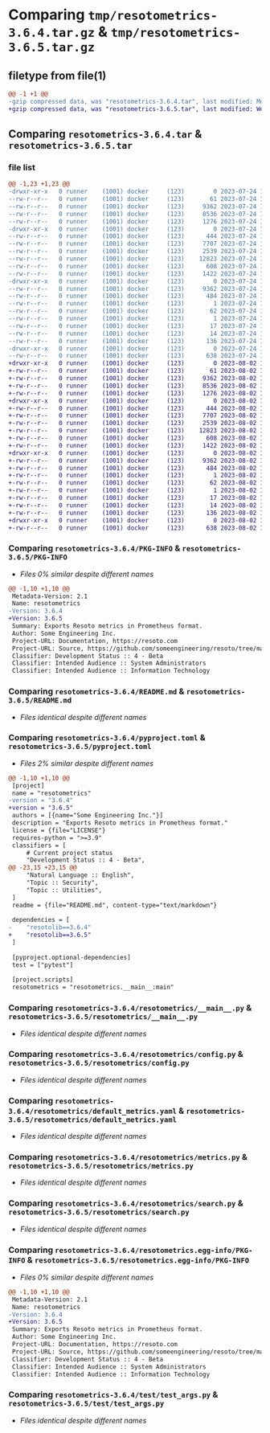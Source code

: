 # Comparing `tmp/resotometrics-3.6.4.tar.gz` & `tmp/resotometrics-3.6.5.tar.gz`

## filetype from file(1)

```diff
@@ -1 +1 @@
-gzip compressed data, was "resotometrics-3.6.4.tar", last modified: Mon Jul 24 18:35:04 2023, max compression
+gzip compressed data, was "resotometrics-3.6.5.tar", last modified: Wed Aug  2 19:21:13 2023, max compression
```

## Comparing `resotometrics-3.6.4.tar` & `resotometrics-3.6.5.tar`

### file list

```diff
@@ -1,23 +1,23 @@
-drwxr-xr-x   0 runner    (1001) docker     (123)        0 2023-07-24 18:35:04.532129 resotometrics-3.6.4/
--rw-r--r--   0 runner    (1001) docker     (123)       61 2023-07-24 18:31:03.000000 resotometrics-3.6.4/MANIFEST.in
--rw-r--r--   0 runner    (1001) docker     (123)     9362 2023-07-24 18:35:04.532129 resotometrics-3.6.4/PKG-INFO
--rw-r--r--   0 runner    (1001) docker     (123)     8536 2023-07-24 18:31:03.000000 resotometrics-3.6.4/README.md
--rw-r--r--   0 runner    (1001) docker     (123)     1276 2023-07-24 18:31:03.000000 resotometrics-3.6.4/pyproject.toml
-drwxr-xr-x   0 runner    (1001) docker     (123)        0 2023-07-24 18:35:04.528129 resotometrics-3.6.4/resotometrics/
--rw-r--r--   0 runner    (1001) docker     (123)      444 2023-07-24 18:31:03.000000 resotometrics-3.6.4/resotometrics/__init__.py
--rw-r--r--   0 runner    (1001) docker     (123)     7707 2023-07-24 18:31:03.000000 resotometrics-3.6.4/resotometrics/__main__.py
--rw-r--r--   0 runner    (1001) docker     (123)     2539 2023-07-24 18:31:03.000000 resotometrics-3.6.4/resotometrics/config.py
--rw-r--r--   0 runner    (1001) docker     (123)    12823 2023-07-24 18:31:03.000000 resotometrics-3.6.4/resotometrics/default_metrics.yaml
--rw-r--r--   0 runner    (1001) docker     (123)      608 2023-07-24 18:31:03.000000 resotometrics-3.6.4/resotometrics/metrics.py
--rw-r--r--   0 runner    (1001) docker     (123)     1422 2023-07-24 18:31:03.000000 resotometrics-3.6.4/resotometrics/search.py
-drwxr-xr-x   0 runner    (1001) docker     (123)        0 2023-07-24 18:35:04.532129 resotometrics-3.6.4/resotometrics.egg-info/
--rw-r--r--   0 runner    (1001) docker     (123)     9362 2023-07-24 18:35:04.000000 resotometrics-3.6.4/resotometrics.egg-info/PKG-INFO
--rw-r--r--   0 runner    (1001) docker     (123)      484 2023-07-24 18:35:04.000000 resotometrics-3.6.4/resotometrics.egg-info/SOURCES.txt
--rw-r--r--   0 runner    (1001) docker     (123)        1 2023-07-24 18:35:04.000000 resotometrics-3.6.4/resotometrics.egg-info/dependency_links.txt
--rw-r--r--   0 runner    (1001) docker     (123)       62 2023-07-24 18:35:04.000000 resotometrics-3.6.4/resotometrics.egg-info/entry_points.txt
--rw-r--r--   0 runner    (1001) docker     (123)        1 2023-07-24 18:32:38.000000 resotometrics-3.6.4/resotometrics.egg-info/not-zip-safe
--rw-r--r--   0 runner    (1001) docker     (123)       17 2023-07-24 18:35:04.000000 resotometrics-3.6.4/resotometrics.egg-info/requires.txt
--rw-r--r--   0 runner    (1001) docker     (123)       14 2023-07-24 18:35:04.000000 resotometrics-3.6.4/resotometrics.egg-info/top_level.txt
--rw-r--r--   0 runner    (1001) docker     (123)      136 2023-07-24 18:35:04.536130 resotometrics-3.6.4/setup.cfg
-drwxr-xr-x   0 runner    (1001) docker     (123)        0 2023-07-24 18:35:04.532129 resotometrics-3.6.4/test/
--rw-r--r--   0 runner    (1001) docker     (123)      638 2023-07-24 18:31:03.000000 resotometrics-3.6.4/test/test_args.py
+drwxr-xr-x   0 runner    (1001) docker     (123)        0 2023-08-02 19:21:13.256527 resotometrics-3.6.5/
+-rw-r--r--   0 runner    (1001) docker     (123)       61 2023-08-02 19:17:24.000000 resotometrics-3.6.5/MANIFEST.in
+-rw-r--r--   0 runner    (1001) docker     (123)     9362 2023-08-02 19:21:13.256527 resotometrics-3.6.5/PKG-INFO
+-rw-r--r--   0 runner    (1001) docker     (123)     8536 2023-08-02 19:17:24.000000 resotometrics-3.6.5/README.md
+-rw-r--r--   0 runner    (1001) docker     (123)     1276 2023-08-02 19:17:24.000000 resotometrics-3.6.5/pyproject.toml
+drwxr-xr-x   0 runner    (1001) docker     (123)        0 2023-08-02 19:21:13.256527 resotometrics-3.6.5/resotometrics/
+-rw-r--r--   0 runner    (1001) docker     (123)      444 2023-08-02 19:17:24.000000 resotometrics-3.6.5/resotometrics/__init__.py
+-rw-r--r--   0 runner    (1001) docker     (123)     7707 2023-08-02 19:17:24.000000 resotometrics-3.6.5/resotometrics/__main__.py
+-rw-r--r--   0 runner    (1001) docker     (123)     2539 2023-08-02 19:17:24.000000 resotometrics-3.6.5/resotometrics/config.py
+-rw-r--r--   0 runner    (1001) docker     (123)    12823 2023-08-02 19:17:24.000000 resotometrics-3.6.5/resotometrics/default_metrics.yaml
+-rw-r--r--   0 runner    (1001) docker     (123)      608 2023-08-02 19:17:24.000000 resotometrics-3.6.5/resotometrics/metrics.py
+-rw-r--r--   0 runner    (1001) docker     (123)     1422 2023-08-02 19:17:24.000000 resotometrics-3.6.5/resotometrics/search.py
+drwxr-xr-x   0 runner    (1001) docker     (123)        0 2023-08-02 19:21:13.256527 resotometrics-3.6.5/resotometrics.egg-info/
+-rw-r--r--   0 runner    (1001) docker     (123)     9362 2023-08-02 19:21:13.000000 resotometrics-3.6.5/resotometrics.egg-info/PKG-INFO
+-rw-r--r--   0 runner    (1001) docker     (123)      484 2023-08-02 19:21:13.000000 resotometrics-3.6.5/resotometrics.egg-info/SOURCES.txt
+-rw-r--r--   0 runner    (1001) docker     (123)        1 2023-08-02 19:21:13.000000 resotometrics-3.6.5/resotometrics.egg-info/dependency_links.txt
+-rw-r--r--   0 runner    (1001) docker     (123)       62 2023-08-02 19:21:13.000000 resotometrics-3.6.5/resotometrics.egg-info/entry_points.txt
+-rw-r--r--   0 runner    (1001) docker     (123)        1 2023-08-02 19:18:53.000000 resotometrics-3.6.5/resotometrics.egg-info/not-zip-safe
+-rw-r--r--   0 runner    (1001) docker     (123)       17 2023-08-02 19:21:13.000000 resotometrics-3.6.5/resotometrics.egg-info/requires.txt
+-rw-r--r--   0 runner    (1001) docker     (123)       14 2023-08-02 19:21:13.000000 resotometrics-3.6.5/resotometrics.egg-info/top_level.txt
+-rw-r--r--   0 runner    (1001) docker     (123)      136 2023-08-02 19:21:13.256527 resotometrics-3.6.5/setup.cfg
+drwxr-xr-x   0 runner    (1001) docker     (123)        0 2023-08-02 19:21:13.256527 resotometrics-3.6.5/test/
+-rw-r--r--   0 runner    (1001) docker     (123)      638 2023-08-02 19:17:24.000000 resotometrics-3.6.5/test/test_args.py
```

### Comparing `resotometrics-3.6.4/PKG-INFO` & `resotometrics-3.6.5/PKG-INFO`

 * *Files 0% similar despite different names*

```diff
@@ -1,10 +1,10 @@
 Metadata-Version: 2.1
 Name: resotometrics
-Version: 3.6.4
+Version: 3.6.5
 Summary: Exports Resoto metrics in Prometheus format.
 Author: Some Engineering Inc.
 Project-URL: Documentation, https://resoto.com
 Project-URL: Source, https://github.com/someengineering/resoto/tree/main/resotometrics
 Classifier: Development Status :: 4 - Beta
 Classifier: Intended Audience :: System Administrators
 Classifier: Intended Audience :: Information Technology
```

### Comparing `resotometrics-3.6.4/README.md` & `resotometrics-3.6.5/README.md`

 * *Files identical despite different names*

### Comparing `resotometrics-3.6.4/pyproject.toml` & `resotometrics-3.6.5/pyproject.toml`

 * *Files 2% similar despite different names*

```diff
@@ -1,10 +1,10 @@
 [project]
 name = "resotometrics"
-version = "3.6.4"
+version = "3.6.5"
 authors = [{name="Some Engineering Inc."}]
 description = "Exports Resoto metrics in Prometheus format."
 license = {file="LICENSE"}
 requires-python = ">=3.9"
 classifiers = [
     # Current project status
     "Development Status :: 4 - Beta",
@@ -23,15 +23,15 @@
     "Natural Language :: English",
     "Topic :: Security",
     "Topic :: Utilities",
 ]
 readme = {file="README.md", content-type="text/markdown"}
 
 dependencies = [
-    "resotolib==3.6.4"
+    "resotolib==3.6.5"
 ]
 
 [pyproject.optional-dependencies]
 test = ["pytest"]
 
 [project.scripts]
 resotometrics = "resotometrics.__main__:main"
```

### Comparing `resotometrics-3.6.4/resotometrics/__main__.py` & `resotometrics-3.6.5/resotometrics/__main__.py`

 * *Files identical despite different names*

### Comparing `resotometrics-3.6.4/resotometrics/config.py` & `resotometrics-3.6.5/resotometrics/config.py`

 * *Files identical despite different names*

### Comparing `resotometrics-3.6.4/resotometrics/default_metrics.yaml` & `resotometrics-3.6.5/resotometrics/default_metrics.yaml`

 * *Files identical despite different names*

### Comparing `resotometrics-3.6.4/resotometrics/metrics.py` & `resotometrics-3.6.5/resotometrics/metrics.py`

 * *Files identical despite different names*

### Comparing `resotometrics-3.6.4/resotometrics/search.py` & `resotometrics-3.6.5/resotometrics/search.py`

 * *Files identical despite different names*

### Comparing `resotometrics-3.6.4/resotometrics.egg-info/PKG-INFO` & `resotometrics-3.6.5/resotometrics.egg-info/PKG-INFO`

 * *Files 0% similar despite different names*

```diff
@@ -1,10 +1,10 @@
 Metadata-Version: 2.1
 Name: resotometrics
-Version: 3.6.4
+Version: 3.6.5
 Summary: Exports Resoto metrics in Prometheus format.
 Author: Some Engineering Inc.
 Project-URL: Documentation, https://resoto.com
 Project-URL: Source, https://github.com/someengineering/resoto/tree/main/resotometrics
 Classifier: Development Status :: 4 - Beta
 Classifier: Intended Audience :: System Administrators
 Classifier: Intended Audience :: Information Technology
```

### Comparing `resotometrics-3.6.4/test/test_args.py` & `resotometrics-3.6.5/test/test_args.py`

 * *Files identical despite different names*

